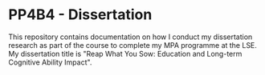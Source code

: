 # PP4B4 - Dissertation

This repository contains documentation on how I conduct my dissertation research as part of the course to complete my MPA programme at the LSE. My dissertation title is "Reap What You Sow: Education and Long-term Cognitive Ability Impact".
